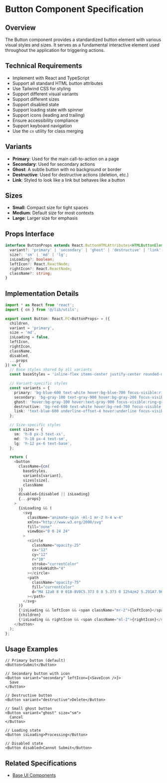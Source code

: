 # Button Component Specification

## Overview
The Button component provides a standardized button element with various visual styles and sizes. It serves as a fundamental interactive element used throughout the application for triggering actions.

## Technical Requirements
- Implement with React and TypeScript
- Support all standard HTML button attributes
- Use Tailwind CSS for styling
- Support different visual variants
- Support different sizes
- Support disabled state
- Support loading state with spinner
- Support icons (leading and trailing)
- Ensure accessibility compliance
- Support keyboard navigation
- Use the `cn` utility for class merging

## Variants
- **Primary**: Used for the main call-to-action on a page
- **Secondary**: Used for secondary actions
- **Ghost**: A subtle button with no background or border
- **Destructive**: Used for destructive actions (deletion, etc.)
- **Link**: Styled to look like a link but behaves like a button

## Sizes
- **Small**: Compact size for tight spaces
- **Medium**: Default size for most contexts
- **Large**: Larger size for emphasis

## Props Interface
```typescript
interface ButtonProps extends React.ButtonHTMLAttributes<HTMLButtonElement> {
  variant?: 'primary' | 'secondary' | 'ghost' | 'destructive' | 'link';
  size?: 'sm' | 'md' | 'lg';
  isLoading?: boolean;
  leftIcon?: React.ReactNode;
  rightIcon?: React.ReactNode;
  className?: string;
}
```

## Implementation Details
```typescript
import * as React from 'react';
import { cn } from '@/lib/utils';

export const Button: React.FC<ButtonProps> = ({
  children,
  variant = 'primary',
  size = 'md',
  isLoading = false,
  leftIcon,
  rightIcon,
  className,
  disabled,
  ...props
}) => {
  // Base styles shared by all variants
  const baseStyles = 'inline-flex items-center justify-center rounded-md font-medium transition-colors focus-visible:outline-none focus-visible:ring-2 focus-visible:ring-offset-2 disabled:opacity-50 disabled:pointer-events-none';

  // Variant-specific styles
  const variants = {
    primary: 'bg-blue-600 text-white hover:bg-blue-700 focus-visible:ring-blue-500',
    secondary: 'bg-gray-100 text-gray-900 hover:bg-gray-200 focus-visible:ring-gray-500',
    ghost: 'hover:bg-gray-100 hover:text-gray-900 focus-visible:ring-gray-500',
    destructive: 'bg-red-600 text-white hover:bg-red-700 focus-visible:ring-red-500',
    link: 'text-blue-600 underline-offset-4 hover:underline focus-visible:ring-blue-500',
  };

  // Size-specific styles
  const sizes = {
    sm: 'h-8 px-3 text-xs',
    md: 'h-10 px-4 text-sm',
    lg: 'h-12 px-6 text-base',
  };

  return (
    <button
      className={cn(
        baseStyles,
        variants[variant],
        sizes[size],
        className
      )}
      disabled={disabled || isLoading}
      {...props}
    >
      {isLoading && (
        <svg
          className="animate-spin -ml-1 mr-2 h-4 w-4"
          xmlns="http://www.w3.org/2000/svg"
          fill="none"
          viewBox="0 0 24 24"
        >
          <circle
            className="opacity-25"
            cx="12"
            cy="12"
            r="10"
            stroke="currentColor"
            strokeWidth="4"
          ></circle>
          <path
            className="opacity-75"
            fill="currentColor"
            d="M4 12a8 8 0 018-8V0C5.373 0 0 5.373 0 12h4zm2 5.291A7.962 7.962 0 014 12H0c0 3.042 1.135 5.824 3 7.938l3-2.647z"
          ></path>
        </svg>
      )}
      {!isLoading && leftIcon && <span className="mr-2">{leftIcon}</span>}
      {children}
      {!isLoading && rightIcon && <span className="ml-2">{rightIcon}</span>}
    </button>
  );
};
```

## Usage Examples
```tsx
// Primary button (default)
<Button>Submit</Button>

// Secondary button with icon
<Button variant="secondary" leftIcon={<SaveIcon />}>
  Save
</Button>

// Destructive button
<Button variant="destructive">Delete</Button>

// Small ghost button
<Button variant="ghost" size="sm">
  Cancel
</Button>

// Loading state
<Button isLoading>Processing</Button>

// Disabled state
<Button disabled>Cannot Submit</Button>
```

## Related Specifications
- [Base UI Components](../../base.package_specs.md)
